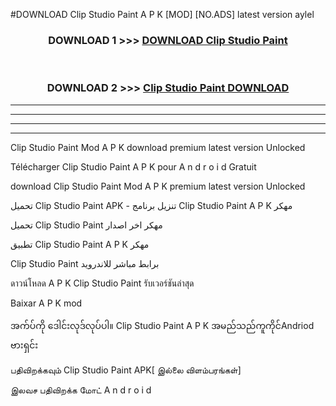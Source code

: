 #DOWNLOAD Clip Studio Paint  A P K [MOD] [NO.ADS] latest version aylel



<div align="center">

<h3>DOWNLOAD 1 >>> <a href="https://teeasianyam.web.app?sq=Clip Studio Paint ">DOWNLOAD Clip Studio Paint  </a></h3><br>

<h3>DOWNLOAD 2 >>> <a href="https://teeasianyam.web.app?sq=Clip Studio Paint  ">Clip Studio Paint   DOWNLOAD </a></h3>

</div>


----------------------------------------------------------

----------------------------------------------------------

----------------------------------------------------------

----------------------------------------------------------


Clip Studio Paint   Mod A P K download premium latest version Unlocked

Télécharger Clip Studio Paint   A P K pour A n d r o i d Gratuit

download Clip Studio Paint   Mod A P K premium latest version Unlocked

تحميل Clip Studio Paint   APK - تنزيل برنامج Clip Studio Paint   A P K مهكر

تحميل Clip Studio Paint   مهكر اخر اصدار

تطبيق Clip Studio Paint   A P K مهكر

Clip Studio Paint   برابط مباشر للاندرويد

ดาวน์โหลด A P K Clip Studio Paint   รับเวอร์ชันล่าสุด

Baixar A P K mod

အက်ပ်ကို ဒေါင်းလုဒ်လုပ်ပါ။ Clip Studio Paint   A P K အမည်သည်ကူကိုင်Andriod ဗားရှင်း

பதிவிறக்கவும் Clip Studio Paint   APK[ இல்லை விளம்பரங்கள்] 
 
இலவச பதிவிறக்க மோட் A n d r o i d



